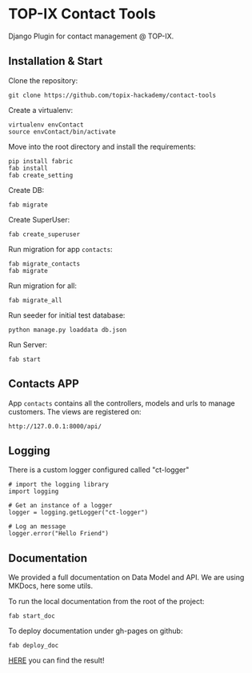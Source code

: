 # TOP-IX Contact Tools

Django Plugin for contact management @ TOP-IX.

## Installation & Start

Clone the repository:

    git clone https://github.com/topix-hackademy/contact-tools
    
Create a virtualenv:

    virtualenv envContact
    source envContact/bin/activate
    
Move into the root directory and install the requirements:

    pip install fabric
    fab install
    fab create_setting
    
Create DB:

    fab migrate
    
Create SuperUser:

    fab create_superuser

Run migration for app ```contacts```:

    fab migrate_contacts
    fab migrate

Run migration for all:

    fab migrate_all

Run seeder for initial test database:

    python manage.py loaddata db.json

Run Server:

    fab start
    
## Contacts APP

App ```contacts``` contains all the controllers, models and urls to manage customers. The views are registered on:

    http://127.0.0.1:8000/api/

## Logging

There is a custom logger configured called "ct-logger" 

    # import the logging library
    import logging
    
    # Get an instance of a logger
    logger = logging.getLogger("ct-logger")
    
    # Log an message
    logger.error("Hello Friend")

## Documentation

We provided a full documentation on Data Model and API. We are using MKDocs, here some utils.

To run the local documentation from the root of the project:

    fab start_doc
    
To deploy documentation under gh-pages on github:

    fab deploy_doc

[HERE](https://topix-hackademy.github.io/contact-tools/) you can find the result!